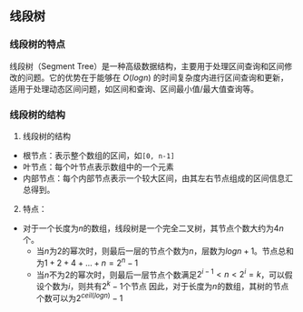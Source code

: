 ## 线段树

### 线段树的特点
线段树（Segment Tree）是一种高级数据结构，主要用于处理区间查询和区间修改的问题。它的优势在于能够在 $O(log n)$ 的时间复杂度内进行区间查询和更新，适用于处理动态区间问题，如区间和查询、区间最小值/最大值查询等。

### 线段树的结构
1. 线段树的结构
- 根节点：表示整个数组的区间，如`[0, n-1]`
- 叶节点：每个叶节点表示数组中的一个元素
- 内部节点：每个内部节点表示一个较大区间，由其左右节点组成的区间信息汇总得到。

2. 特点：
- 对于一个长度为$n$的数组，线段树是一个完全二叉树，其节点个数大约为$4n$个。
    - 当$n$为$2$的幂次时，则最后一层的节点个数为$n$，层数为$log n + 1$。节点总和为$1+2+4+...+n = 2^n-1$
    - 当$n$不为$2$的幂次时，则最后一层节点个数满足$2^{i-1}< n < 2^i=k$，可以假设个数为$i$，则共有$2^k-1$个节点
    因此，对于长度为$n$的数组，其树的节点个数可以为$2^{ceil(logn)}-1$